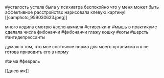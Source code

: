  #усталость 
устала 
была у психиатра
беспокойно что у меня может быть аффективное расстройство 
нарисовала клевую картину![[camphoto_959030623.jpeg]]

много кодила
смотрю #зеленаямиля #стивенкинг #мышь
в практикуме сделала числа фибоначчи
#фибоначчи 
глажу кошку #коты #шерсть
#антидепрессанты 

думаю о том, что мое состояние норма для моего организма и я не готова приводить его в норму

#зима #февраль 

[[дневник]]